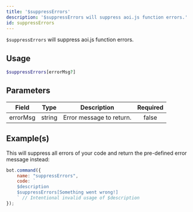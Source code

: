 ```yaml
---
title: '$suppressErrors'
description: '$suppressErrors will suppress aoi.js function errors.'
id: suppressErrors
---
```


`$suppressErrors` will suppress aoi.js function errors.

## Usage

```php
$suppressErrors[errorMsg?]
```

## Parameters

| Field    | Type   | Description              | Required |
| -------- | ------ | ------------------------ |:--------:|
| errorMsg | string | Error message to return. |  false   |

## Example(s)

This will suppress all errors of your code and return the pre-defined error message instead:

```javascript
bot.command({
    name: "suppressErrors",
    code: `
    $description
    $suppressErrors[Something went wrong!]
    ` // Intentional invalid usage of $description
});
```